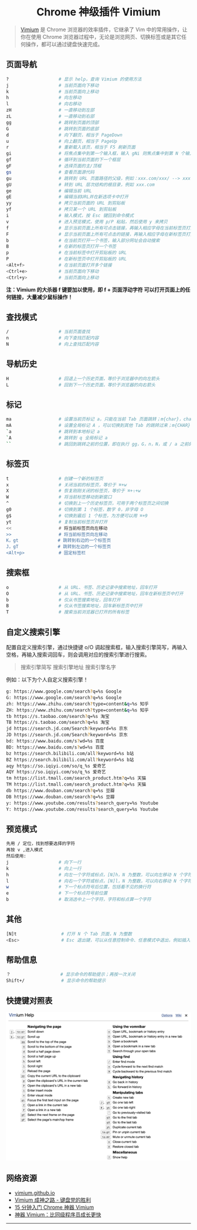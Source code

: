  <div align='center'>
    <h1>Chrome 神级插件 Vimium</h1>
</div>

> [Vimium](https://github.com/philc/vimium) 是 Chrome 浏览器的效率插件，它继承了 Vim 中的常用操作，让你在使用 Chrome 浏览器过程中，无论是浏览网页、切换标签或是其它任何操作，都可以通过键盘快速完成。



## 页面导航

```bash
?                   # 显示 help，查询 Vimium 的使用方法
j                   # 当前页面向下移动
k                   # 当前页面向上移动
h                   # 向左移动
l                   # 向右移动
zH                  # 一直移动到左部
zL                  # 一直移动到右部
gg                  # 跳转到页面的顶部
G                   # 跳转到页面的底部
d                   # 向下翻页，相当于 PageDown
u                   # 向上翻页，相当于 PageUp
r                   # 重新载入该页，相当于 F5 刷新页面
gi                  # 将焦点集中到第一个输入框，输入 gNi 则焦点集中到第 N 个输入框
gf                  # 循环到当前页面的下一个框层
gF                  # 选择页面的主/顶框
gs                  # 查看页面源代码
gu                  # 跳转到 URL 页面路径的父级，例如：xxx.com/xxx/ --> xxx.com/
gU                  # 转到 URL 层次结构的根目录，例如 xxx.com
ge                  # 编辑当前 URL
gE                  # 编辑当前URL并在新选项卡中打开
yy                  # 拷贝当前页面的 URL 到剪贴板
yf                  # 拷贝某一个 URL 到剪贴板
i                   # 输入模式，按 Esc 键回到命令模式
v                   # 进入预览模式，使用 p/P 粘贴，然后使用 y 来拷贝
f                   # 显示当前页面上所有可点击链接，再输入相应字母在当前标签页打开
F                   # 显示当前页面上所有可点击的链接，再输入相应字母在新标签页打开
b                   # 在当前页打开一个书签，输入部分网址会自动搜索
B                   # 在新的标签页打开一个书签
p                   # 在当前标签中打开剪贴板的 URL	
P                   # 在新标签页中打开剪贴板的 URL
<Alt+f>             # 在当前页面打开多个链接
<Ctrl+e>            # 当前页面向下移动
<Ctrl+y>            # 当前页面向上移动
```

**注：Vimium 的大杀器 f 键要加以使用，即 f + 页面浮动字符 可以打开页面上的任何链接，大量减少鼠标操作！**



## 查找模式

```bash
/                   # 当前页面查找
n                   # 向下查找匹配内容
N                   # 向上查找匹配内容
```



## 导航历史

```bash
H                   # 回退上一个历史页面，等价于浏览器中的向左箭头
L                   # 回到下一个历史页面，等价于浏览器的向右箭头
```



## 标记

```bash
ma                  # 设置当前页标记 a，只能在当前 Tab 页面跳转；m{char}，char 为小写字符
mA                  # 设置全局标记 A ，可以切换到其他 Tab 的跳转过来；m{CHAR}，CHAR 为大写字符
`a                  # 跳转到本地标记 a
`A                  # 跳转到 q 全局标记 a
``                  # 跳回到跳转之前的位置，即在执行 gg，G，n，N，或 / a 之前的位置
```



## 标签页

```bash
t                   # 创建一个新的标签页
x                   # 关闭当前的标签页，等价于 ⌘+w
X                   # 恢复刚刚关闭的标签页，等价于 ⌘+⇧+w
W                   # 将当前标签移动到新窗口
^                   # 切换到上一个历史标签页，可用于两个标签页之间切换
g0                  # 切换到第 1 个标签，数字 0，非字母 O
g$                  # 切换到最后 1 个标签，为方便可以用 ⌘+9
yt                  # 复制当前标签页并打开
<<                  # 将当前标签页向左移动
>>                  # 将当前标签页向左移动
K，gt               # 跳转到右边的一个标签页
J，gT               # 跳转到左边的一个标签页
<Alt+p>             # 固定标签栏
```



## 搜索框

```bash
o                   # 从 URL、书签、历史记录中搜索地址，回车打开
O                   # 从 URL、书签、历史记录中搜索地址，回车在新标签页中打开
b                   # 仅从书签搜索地址，回车打开
B                   # 仅从书签搜索地址，回车新标签页中打开
T                   # 搜索当前浏览器已打开的所有标签
```



## 自定义搜索引擎

配置自定义搜索引擎，通过快捷键 o/O 调起搜索框，输入搜索引擎简写，再输入空格，再输入搜索词回车，则会调用对应的搜索引擎进行搜索。

> 搜索引擎简写 搜索引擎地址 搜索引擎名字

例如：以下为个人自定义搜索引擎！

```bash
g: https://www.google.com/search?q=%s Google
G: https://www.google.com/search?q=%s Google
zh: https://www.zhihu.com/search?type=content&q=%s 知乎
ZH: https://www.zhihu.com/search?type=content&q=%s 知乎
tb https://s.taobao.com/search?q=%s 淘宝
TB https://s.taobao.com/search?q=%s 淘宝
jd https://search.jd.com/Search?keyword=%s 京东
JD https://search.jd.com/Search?keyword=%s 京东
bd: https://www.baidu.com/s?wd=%s 百度
BD: https://www.baidu.com/s?wd=%s 百度
bz https://search.bilibili.com/all?keyword=%s b站
BZ https://search.bilibili.com/all?keyword=%s b站
aqy https://so.iqiyi.com/so/q_%s 爱奇艺
AQY https://so.iqiyi.com/so/q_%s 爱奇艺
tm https://list.tmall.com/search_product.htm?q=%s 天猫
TM https://list.tmall.com/search_product.htm?q=%s 天猫
db https://www.douban.com/search?q=%s 豆瓣
DB https://www.douban.com/search?q=%s 豆瓣
y: https://www.youtube.com/results?search_query=%s Youtube
Y: https://www.youtube.com/results?search_query=%s Youtube
```



## 预览模式

```bash
先用 / 定位，找到想要选择的字符
再按 v ,进入模式
然后使用:
j                   # 向下一行
k                   # 向上一行
h                   # 向左一个字符或标点，[N]h，N 为整数，可以向左移动 N 个字符
l                   # 向右一个字符或标点，[N]l，N 为整数，可以向右移动 N 个字符
w                   # 下一个标点符号后位置，包括看不见的换行符
e                   # 下一个标点符号前位置
b                   # 取消选中上一个字符，字符和标点算一个字符
```



## 其他

```bash
[N]t                 # 打开 N 个 Tab 页面，N 为整数
<Esc>                # Esc 退出键，可以从任意控制命令、任意模式中退出，例如插入模式、查找模式
```



## 帮助信息

```bash
？                   # 显示命令的帮助提示；再按一次关闭
Shift+/              # 显示命令的帮助提示
```



## 快捷键对照表

![vimium.png](images/vimium.png)



## 网络资源

- [vimium.github.io](https://vimium.github.io/)
- [Vimium 成神之路 - 键盘党的胜利](https://zhuanlan.zhihu.com/p/64533566)
- [15 分钟入门 Chrome 神器 Vimium](https://www.jianshu.com/p/849d6b21e02e)
- [神器 Vimium：比同级程序员成长更快](https://zhuanlan.zhihu.com/p/38179086)



---
